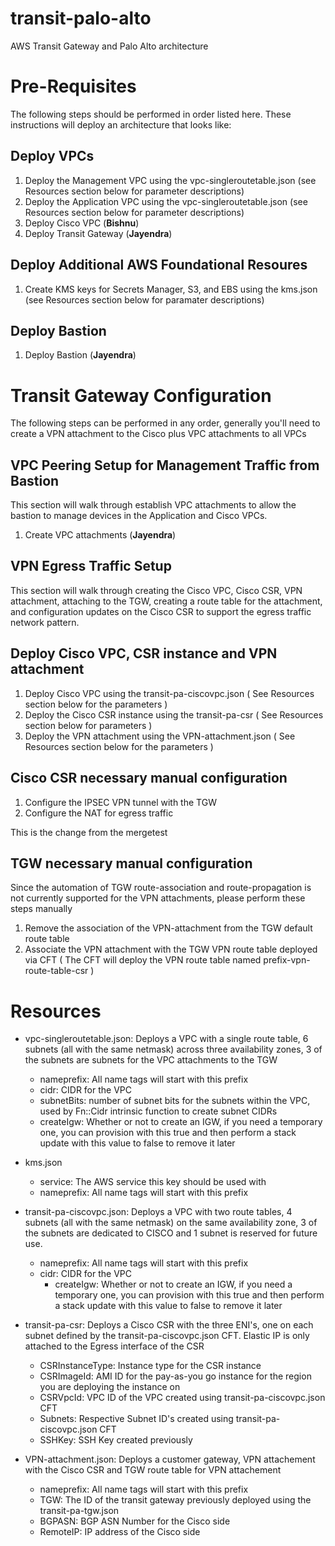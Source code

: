 # transit-palo-alto
AWS Transit Gateway and Palo Alto architecture

# Pre-Requisites
The following steps should be performed in order listed here.  These instructions will deploy an architecture that looks like:

## Deploy VPCs
1. Deploy the Management VPC using the vpc-singleroutetable.json (see Resources section below for parameter descriptions)
2. Deploy the Application VPC using the vpc-singleroutetable.json (see Resources section below for parameter descriptions)
3. Deploy Cisco VPC (**Bishnu**)
4. Deploy Transit Gateway (**Jayendra**)

## Deploy Additional AWS Foundational Resoures
1. Create KMS keys for Secrets Manager, S3, and EBS using the kms.json (see Resources section below for paramater descriptions)

## Deploy Bastion
1. Deploy Bastion (**Jayendra**)

# Transit Gateway Configuration
The following steps can be performed in any order, generally you'll need to create a VPN attachment to the Cisco plus VPC attachments to all VPCs

## VPC Peering Setup for Management Traffic from Bastion
This section will walk through establish VPC attachments to allow the bastion to manage devices in the Application and Cisco VPCs.
1. Create VPC attachments (**Jayendra**)

## VPN Egress Traffic Setup
This section will walk through creating the Cisco VPC, Cisco CSR, VPN attachment, attaching to the TGW, creating a route table for the attachment, and configuration updates on the Cisco CSR to support the egress traffic network pattern.

## Deploy Cisco VPC, CSR instance and VPN attachment
1. Deploy Cisco VPC using the transit-pa-ciscovpc.json ( See Resources section below for the parameters )
2. Deploy the Cisco CSR instance using the transit-pa-csr ( See Resources section below for parameters )
3. Deploy the VPN attachment using the VPN-attachment.json ( See Resources section below for the parameters )

## Cisco CSR necessary manual configuration

1. Configure the IPSEC VPN tunnel with the TGW
2. Configure the NAT for egress traffic

This is the change from the mergetest

## TGW necessary manual configuration

Since the automation of TGW route-association and route-propagation is not currently supported for the VPN attachments, please perform these steps manually

1. Remove the association of the VPN-attachment from the TGW default route table
2. Associate the VPN attachment with the TGW VPN route table deployed via CFT ( The CFT will deploy the VPN route table named prefix-vpn-route-table-csr )

# Resources
- vpc-singleroutetable.json: Deploys a VPC with a single route table, 6 subnets (all with the same netmask) across three availability zones, 3 of the subnets are subnets for the VPC attachments to the TGW
  - nameprefix: All name tags will start with this prefix
  - cidr: CIDR for the VPC
  - subnetBits: number of subnet bits for the subnets within the VPC, used by Fn::Cidr intrinsic function to create subnet CIDRs
  - createIgw: Whether or not to create an IGW, if you need a temporary one, you can provision with this true and then perform a stack update with this value to false to remove it later
- kms.json
  - service: The AWS service this key should be used with
  - nameprefix: All name tags will start with this prefix
- transit-pa-ciscovpc.json: Deploys a VPC with two route tables, 4 subnets (all with the same netmask) on the same availability zone, 3 of the subnets are dedicated to CISCO and 1 subnet is reserved for future use.
  - nameprefix: All name tags will start with this prefix
  - cidr: CIDR for the VPC
    - createIgw: Whether or not to create an IGW, if you need a temporary one, you can provision with this true and then perform a stack update with this value to false to remove it later
	
- transit-pa-csr: Deploys a Cisco CSR with the three ENI's, one on each subnet defined by the transit-pa-ciscovpc.json CFT. Elastic IP is only attached to the Egress interface of the CSR
  - CSRInstanceType: Instance type for the CSR instance
  - CSRImageId: AMI ID for the pay-as-you go instance for the region you are deploying the instance on
  - CSRVpcId: VPC ID of the VPC created using transit-pa-ciscovpc.json CFT
  - Subnets: Respective Subnet ID's created using transit-pa-ciscovpc.json CFT
  - SSHKey: SSH Key created previously

- VPN-attachment.json: Deploys a customer gateway, VPN attachement with the Cisco CSR and TGW route table for VPN attachement
  - nameprefix: All name tags will start with this prefix
  - TGW: The ID of the transit gateway previously deployed using the transit-pa-tgw.json
  - BGPASN: BGP ASN Number for the Cisco side
  - RemoteIP: IP address of the Cisco side
 

